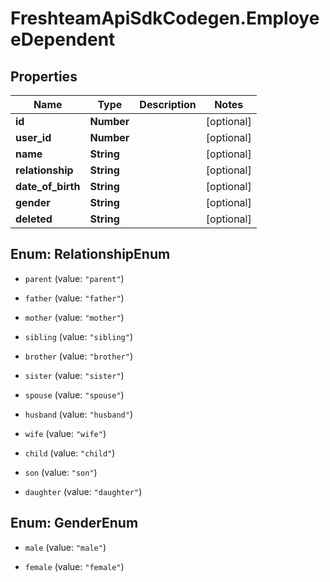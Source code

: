 # FreshteamApiSdkCodegen.EmployeeDependent

## Properties

| Name              | Type       | Description | Notes      |
| ----------------- | ---------- | ----------- | ---------- |
| **id**            | **Number** |             | [optional] |
| **user_id**       | **Number** |             | [optional] |
| **name**          | **String** |             | [optional] |
| **relationship**  | **String** |             | [optional] |
| **date_of_birth** | **String** |             | [optional] |
| **gender**        | **String** |             | [optional] |
| **deleted**       | **String** |             | [optional] |

## Enum: RelationshipEnum

- `parent` (value: `"parent"`)

- `father` (value: `"father"`)

- `mother` (value: `"mother"`)

- `sibling` (value: `"sibling"`)

- `brother` (value: `"brother"`)

- `sister` (value: `"sister"`)

- `spouse` (value: `"spouse"`)

- `husband` (value: `"husband"`)

- `wife` (value: `"wife"`)

- `child` (value: `"child"`)

- `son` (value: `"son"`)

- `daughter` (value: `"daughter"`)

## Enum: GenderEnum

- `male` (value: `"male"`)

- `female` (value: `"female"`)
